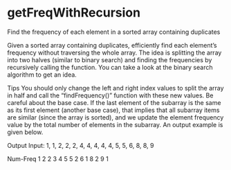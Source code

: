 # getFreqWithRecursion

Find the frequency of each element in a sorted array containing duplicates

Given a sorted array containing duplicates, efficiently find each element’s frequency without traversing the whole array.
The idea is splitting the array into two halves (similar to binary search) and finding the frequencies by recursively calling the function.
You can take a look at the binary search algorithm to get an idea.

Tips
You should only change the left and right index values to split the array in half and call the “findFrequency()” function with these new values.
Be careful about the base case.
If the last element of the subarray is the same as its first element (another base case), that implies that all subarray items are similar (since the array is sorted), and we update the element frequency value by the total number of elements in the subarray.
An output example is given below.

Output
Input: 1, 1, 2, 2, 2, 4, 4, 4, 4, 4, 5, 5, 6, 8, 8, 9

Num-Freq
1	2
2	3
4	5
5	2
6	1
8	2
9	1
